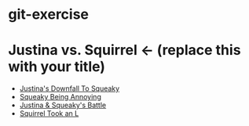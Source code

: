 # git-exercise

# Justina vs. Squirrel   ← (replace this with your title)

- [Justina's Downfall To Squeaky](chapter1.md)
- [Squeaky Being Annoying](chapter2.md)
- [Justina & Squeaky's Battle](chapter3.md)
- [Squirrel Took an L](chapter4.md)
